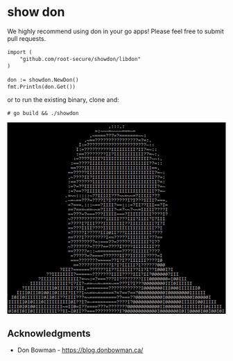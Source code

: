 # show don

We highly recommend using don in your go apps! Please feel free to submit pull requests.


```
import (
    "github.com/root-secure/showdon/libdon"
)

don := showdon.NewDon()
fmt.Println(don.Get())
```

or to run the existing binary, clone and:


```
# go build && ./showdon
```

![](images/showdon.png?raw=true)

## Acknowledgments

* Don Bowman - https://blog.donbowman.ca/
